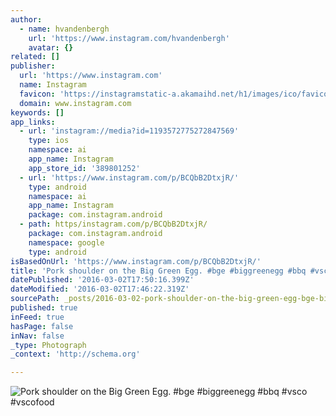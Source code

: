```yaml
---
author:
  - name: hvandenbergh
    url: 'https://www.instagram.com/hvandenbergh'
    avatar: {}
related: []
publisher:
  url: 'https://www.instagram.com'
  name: Instagram
  favicon: 'https://instagramstatic-a.akamaihd.net/h1/images/ico/favicon.ico/7cdab0872b15.ico'
  domain: www.instagram.com
keywords: []
app_links:
  - url: 'instagram://media?id=1193572775272847569'
    type: ios
    namespace: ai
    app_name: Instagram
    app_store_id: '389801252'
  - url: 'https://www.instagram.com/p/BCQbB2DtxjR/'
    type: android
    namespace: ai
    app_name: Instagram
    package: com.instagram.android
  - path: https/instagram.com/p/BCQbB2DtxjR/
    package: com.instagram.android
    namespace: google
    type: android
isBasedOnUrl: 'https://www.instagram.com/p/BCQbB2DtxjR/'
title: 'Pork shoulder on the Big Green Egg. #bge #biggreenegg #bbq #vsco #vscofood'
datePublished: '2016-03-02T17:50:16.399Z'
dateModified: '2016-03-02T17:46:22.319Z'
sourcePath: _posts/2016-03-02-pork-shoulder-on-the-big-green-egg-bge-biggreenegg-bbq.md
published: true
inFeed: true
hasPage: false
inNav: false
_type: Photograph
_context: 'http://schema.org'

---
```

![Pork shoulder on the Big Green Egg&period; &num;bge &num;biggreenegg &num;bbq &num;vsco &num;vscofood](https://scontent.cdninstagram.com/t51.2885-15/s640x640/sh0.08/e35/12728498_1690769754546184_2086967972_n.jpg?ig_cache_key=MTE5MzU3Mjc3NTI3Mjg0NzU2OQ%3D%3D.2)